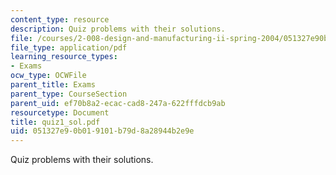 ```yaml
---
content_type: resource
description: Quiz problems with their solutions.
file: /courses/2-008-design-and-manufacturing-ii-spring-2004/051327e90b019101b79d8a28944b2e9e_quiz1_sol.pdf
file_type: application/pdf
learning_resource_types:
- Exams
ocw_type: OCWFile
parent_title: Exams
parent_type: CourseSection
parent_uid: ef70b8a2-ecac-cad8-247a-622fffdcb9ab
resourcetype: Document
title: quiz1_sol.pdf
uid: 051327e9-0b01-9101-b79d-8a28944b2e9e
---
```

Quiz problems with their solutions.

